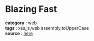 # Blazing Fast
**category** : web\
**tags** : xss,js,web assembly,toUpperCase\
**source** : [here]()